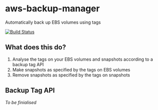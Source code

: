 # aws-backup-manager
Automatically back up EBS volumes using tags

[![Build Status](https://travis-ci.org/Trioxis/aws-backup-manager.svg?branch=master)](https://travis-ci.org/Trioxis/aws-backup-manager)

## What does this do?

1. Analyse the tags on your EBS volumes and snapshots according to a backup tag API
2. Make snapshots as specified by the tags on EBS volumes
3. Remove snapshots as specified by the tags on snapshots

## Backup Tag API

_To be finialised_
